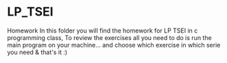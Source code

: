 # LP_TSEI
Homework
In this folder you will find the homework for LP TSEI in c programming class, To review the exercises 
all you need to do is run the main program on your machine...
and choose which exercise in which serie you need & that's it :)
